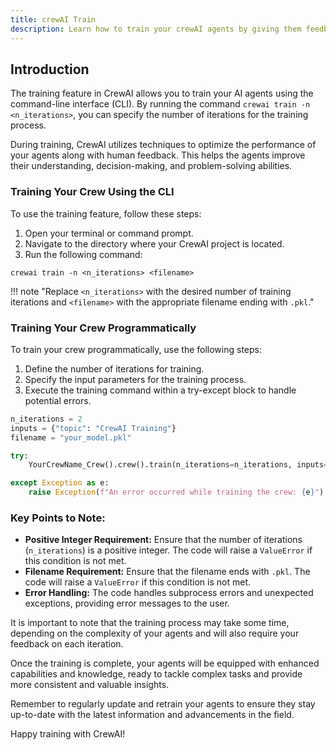 ```yaml
---
title: crewAI Train
description: Learn how to train your crewAI agents by giving them feedback early on and get consistent results.
---
```


## Introduction
The training feature in CrewAI allows you to train your AI agents using the command-line interface (CLI). By running the command `crewai train -n <n_iterations>`, you can specify the number of iterations for the training process.

During training, CrewAI utilizes techniques to optimize the performance of your agents along with human feedback. This helps the agents improve their understanding, decision-making, and problem-solving abilities.

### Training Your Crew Using the CLI
To use the training feature, follow these steps:

1. Open your terminal or command prompt.
2. Navigate to the directory where your CrewAI project is located.
3. Run the following command:

```shell
crewai train -n <n_iterations> <filename>
```

!!! note "Replace `<n_iterations>` with the desired number of training iterations and `<filename>` with the appropriate filename ending with `.pkl`."

### Training Your Crew Programmatically
To train your crew programmatically, use the following steps:

1. Define the number of iterations for training.
2. Specify the input parameters for the training process.
3. Execute the training command within a try-except block to handle potential errors.

```python
n_iterations = 2
inputs = {"topic": "CrewAI Training"}
filename = "your_model.pkl"

try:
    YourCrewName_Crew().crew().train(n_iterations=n_iterations, inputs=inputs, filename=filename)

except Exception as e:
    raise Exception(f"An error occurred while training the crew: {e}")
```

### Key Points to Note:
- **Positive Integer Requirement:** Ensure that the number of iterations (`n_iterations`) is a positive integer. The code will raise a `ValueError` if this condition is not met.
- **Filename Requirement:** Ensure that the filename ends with `.pkl`. The code will raise a `ValueError` if this condition is not met.
- **Error Handling:** The code handles subprocess errors and unexpected exceptions, providing error messages to the user.

It is important to note that the training process may take some time, depending on the complexity of your agents and will also require your feedback on each iteration.

Once the training is complete, your agents will be equipped with enhanced capabilities and knowledge, ready to tackle complex tasks and provide more consistent and valuable insights.

Remember to regularly update and retrain your agents to ensure they stay up-to-date with the latest information and advancements in the field.

Happy training with CrewAI!